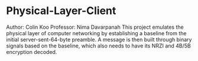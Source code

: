 # Physical-Layer-Client
Author: Colin Koo
Professor: Nima Davarpanah
This project emulates the physical layer of computer networking by establishing a baseline from the initial server-sent-64-byte preamble.  A message is then built through binary signals based on the baseline, which also needs to have its NRZI and 4B/5B encryption decoded.
